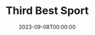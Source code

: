 ---
title: Third Best Sport
date: 2023-09-08T00:00:00
opening_date: 1960-02-26
closing_date: 1960-03-05
layout: productions
playbill:
Theatre: Theatre Jacksonville
Venue: Little Theatre
cast:
- Third Best Sport:
  - Ernie Evans
  - Judith Jett
  - Phil Meunier
  - Sand Gordon
  - Paul Galloway
  - Pat Hayward
  - Laurene Prescott
  - Frank Ridge
  - Jack Evans
  - Bunni Thornhill
  - Bernard Ettlinger
crew:
- Designer and Director: Maurice Geoffrey
- Stage Manager: Marshall Grauer
- Assistant Stage Manager: Chris Michel Chiasson
- Book-Holder: Wilma Bertrand
- Sound Effects:
  - Marge Rocca
  - Jack Evans
- Lighting:
  - Norman Howard
  - Gayle Swymer
  - Warren Zundell
  - Jack Broughton
- Costumes:
  - Wilma Bertrand
  - Ellen Black
  - Dorothy Matlock
- Properties:
  - Claire Zundell
  - Sue Black
  - Bill Gibbs
  - Warren Zundell
  - Jack Broughton
  - Jerry Kraft
- Make-Up:
  - Dorothy Portnoy
  - Virginia Popwell
  - Ellen Black
  - Fred Chapman
  - Lacy Wilson
- Scenery:
  - Frank Ridge
  - Joe Sloan
  - Paul Galloway
  - Betty Slifer
  - Sand Gordon
  - Milt Hayward
  - Bunni Thornhill
  - Marge Rocca
  - Wilma Bertrand
  - Ellen Black
  - Anna Chaisson
  - Brandy Kraft
  - Chris Chiasson
  - Pat Hayward
  - Thelma Mayeron
  - Lorraine Thornhill
  - Sue Marie Black
  - Jack Broughton
  - Ernie Evans
---
